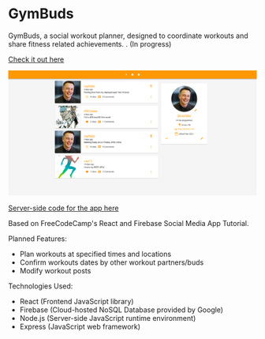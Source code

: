 # GymBuds

GymBuds, a social workout planner, designed to coordinate workouts and share fitness related achievements. . (In progress)

[Check it out here](https://gymbuds-34a8c.web.app/)



![Project Preview](https://github.com/cjrcodes/GymBuds-App-Client/blob/main/src/images/preview32921.png)

[Server-side code for the app here](https://github.com/cjrcodes/GymBuds-App)

Based on FreeCodeCamp's React and Firebase Social Media App Tutorial.

Planned Features:
- Plan workouts at specified times and locations
- Confirm workouts dates by other workout partners/buds
- Modify workout posts

Technologies Used:
- React (Frontend JavaScript library)
- Firebase (Cloud-hosted NoSQL Database provided by Google)
- Node.js (Server-side JavaScript runtime environment)
- Express (JavaScript web framework)
